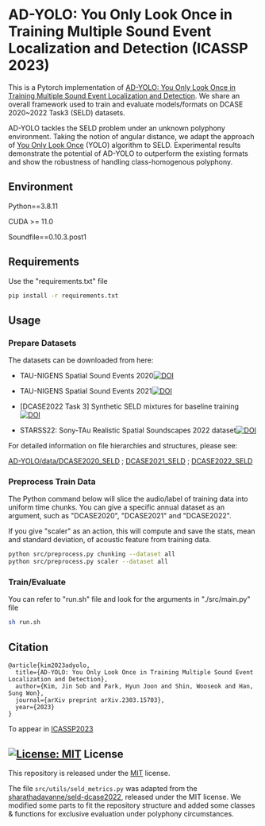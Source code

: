 # AD-YOLO: You Only Look Once in Training Multiple Sound Event Localization and Detection (ICASSP 2023)
This is a Pytorch implementation of [AD-YOLO: You Only Look Once in Training Multiple Sound Event Localization and Detection](https://doi.org/10.48550/arXiv.2303.15703).
We share an overall framework used to train and evaluate models/formats on DCASE 2020~2022 Task3 (SELD) datasets.


AD-YOLO tackles the SELD problem under an unknown polyphony environment.
Taking the notion of angular distance, we adapt the approach of [You Only Look Once](https://doi.org/10.48550/arXiv.1506.02640) (YOLO) algorithm to SELD.
Experimental results demonstrate the potential of AD-YOLO to outperform the existing formats and show the robustness of handling class-homogenous polyphony.

## Environment

Python==3.8.11

CUDA >= 11.0

Soundfile==0.10.3.post1


## Requirements

Use the "requirements.txt" file

```bash
pip install -r requirements.txt
```

## Usage

### Prepare Datasets

The datasets can be downloaded from here:


* TAU-NIGENS Spatial Sound Events 2020[![DOI](https://zenodo.org/badge/DOI/10.5281/zenodo.4064792.svg)](https://doi.org/10.5281/zenodo.4064792)


* TAU-NIGENS Spatial Sound Events 2021[![DOI](https://zenodo.org/badge/DOI/10.5281/zenodo.5476980.svg)](https://doi.org/10.5281/zenodo.5476980)


* [DCASE2022 Task 3] Synthetic SELD mixtures for baseline training[![DOI](https://zenodo.org/badge/DOI/10.5281/zenodo.6406873.svg)](https://doi.org/10.5281/zenodo.6406873)


* STARSS22: Sony-TAu Realistic Spatial Soundscapes 2022 dataset[![DOI](https://zenodo.org/badge/DOI/10.5281/zenodo.6600531.svg)](https://doi.org/10.5281/zenodo.6600531)



For detailed information on file hierarchies and structures, please see:


[AD-YOLO/data/DCASE2020_SELD](https://github.com/sadPororo/AD-YOLO/tree/main/data/DCASE2020_SELD)
; [DCASE2021_SELD](https://github.com/sadPororo/AD-YOLO/tree/main/data/DCASE2021_SELD)
; [DCASE2022_SELD](https://github.com/sadPororo/AD-YOLO/tree/main/data/DCASE2022_SELD)

### Preprocess Train Data
The Python command below will slice the audio/label of training data into uniform time chunks.
You can give a specific annual dataset as an argument, such as "DCASE2020", "DCASE2021" and "DCASE2022".


If you give "scaler" as an action, this will compute and save the stats, mean and standard deviation, of acoustic feature from training data.


```bash
python src/preprocess.py chunking --dataset all
python src/preprocess.py scaler --dataset all
```

### Train/Evaluate

You can refer to "run.sh" file and look for the arguments in "./src/main.py" file

```bash
sh run.sh
```

## Citation
```
@article{kim2023adyolo,
  title={AD-YOLO: You Only Look Once in Training Multiple Sound Event Localization and Detection},
  author={Kim, Jin Sob and Park, Hyun Joon and Shin, Wooseok and Han, Sung Won},
  journal={arXiv preprint arXiv.2303.15703},
  year={2023}
}
```
To appear in [ICASSP2023](https://2023.ieeeicassp.org/)


## [![License: MIT](https://img.shields.io/badge/License-MIT-yellow.svg)](https://opensource.org/licenses/MIT) License
This repository is released under the [MIT](https://choosealicense.com/licenses/mit/) license.

The file ```src/utils/seld_metrics.py``` was adapted from the [sharathadavanne/seld-dcase2022](https://github.com/sharathadavanne/seld-dcase2022), released under the MIT license. We modified some parts to fit the repository structure and added some classes & functions for exclusive evaluation under polyphony circumstances.

